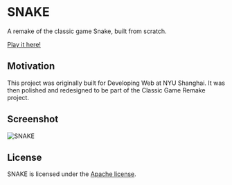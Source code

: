 # SNAKE

A remake of the classic game Snake, built from scratch.

[Play it here!](http://jackbdu.github.io/snake)

## Motivation

This project was originally built for Developing Web at NYU Shanghai. It was then polished and redesigned to be part of the Classic Game Remake project.

## Screenshot
![SNAKE](http://jackbdu.github.io/portfolio/img/snake.png)

## License

SNAKE is licensed under the [Apache license](https://github.com/JackBDu/snake/blob/gh-pages/LICENSE).
